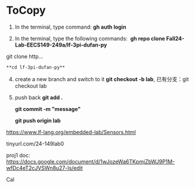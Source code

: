 # ToCopy


1. In the terminal, type command: **gh auth login**

2. In the terminal, type the following commands: 
**gh repo clone Fall24-Lab-EECS149-249a/lf-3pi-dufan-py**

git clone http...

    **cd lf-3pi-dufan-py**
4. create a new branch and switch to it **git checkout -b lab<x>**, 已有分支：git checkout lab
5. push back  **git add .**


      **git commit -m "message"**

   
      **git push origin lab<x>**

   
https://www.lf-lang.org/embedded-lab/Sensors.html 


tinyurl.com/24-149lab0


proj1 doc: https://docs.google.com/document/d/1wJozeWa6TKpmjZbWJ9P1M-wfDc4eT2cJVSWn8u27-ls/edit





Cal

  
